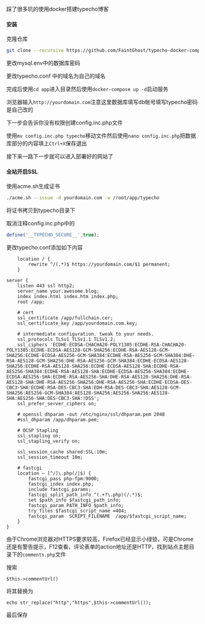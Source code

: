 踩了很多坑的使用docker搭建typecho博客

#### 安装

克隆仓库

```bash
git clone --recursive https://github.com/FaintGhost/typecho-docker-compose.git app
```

更改mysql.env中的数据库密码

更改typecho.conf 中的域名为自己的域名

完成后使用`cd app`进入目录然后使用`docker-compose up -d`启动服务

浏览器输入`http://yourdomain.com`注意这里数据库填写db帐号填写typecho密码是自己改的

下一步会告诉你没有权限创建config.inc.php文件

使用`mv config.inc.php typecho`移动文件然后使用`nano config.inc.php`把数据库部分的内容填上`Ctrl+X`保存退出

接下来一路下一步就可以进入部署好的网站了

#### 全站开启SSL

使用acme.sh生成证书

```bash
./acme.sh --issue -d yourdomain.com -w /root/app/typecho
```

将证书拷贝到typecho目录下

取消注释config.inc.php中的

```php
define('__TYPECHO_SECURE__',true);
```

更改typecho.conf添加如下内容

```nginx
    location / {
        rewrite ^/(.*)$ https://yourdomain.com/$1 permanent;
    }
```

```nginx
server {
    listen 443 ssl http2;
    server_name your.awesome.blog;
    index index.html index.htm index.php;
    root /app;
    
    # cert
    ssl_certificate /app/fullchain.cer;
    ssl_certificate_key /app/yourdomain.com.key;

    # intermediate configuration. tweak to your needs.
    ssl_protocols TLSv1 TLSv1.1 TLSv1.2;
    ssl_ciphers 'ECDHE-ECDSA-CHACHA20-POLY1305:ECDHE-RSA-CHACHA20-POLY1305:ECDHE-ECDSA-AES128-GCM-SHA256:ECDHE-RSA-AES128-GCM-SHA256:ECDHE-ECDSA-AES256-GCM-SHA384:ECDHE-RSA-AES256-GCM-SHA384:DHE-RSA-AES128-GCM-SHA256:DHE-RSA-AES256-GCM-SHA384:ECDHE-ECDSA-AES128-SHA256:ECDHE-RSA-AES128-SHA256:ECDHE-ECDSA-AES128-SHA:ECDHE-RSA-AES256-SHA384:ECDHE-RSA-AES128-SHA:ECDHE-ECDSA-AES256-SHA384:ECDHE-ECDSA-AES256-SHA:ECDHE-RSA-AES256-SHA:DHE-RSA-AES128-SHA256:DHE-RSA-AES128-SHA:DHE-RSA-AES256-SHA256:DHE-RSA-AES256-SHA:ECDHE-ECDSA-DES-CBC3-SHA:ECDHE-RSA-DES-CBC3-SHA:EDH-RSA-DES-CBC3-SHA:AES128-GCM-SHA256:AES256-GCM-SHA384:AES128-SHA256:AES256-SHA256:AES128-SHA:AES256-SHA:DES-CBC3-SHA:!DSS';
    ssl_prefer_server_ciphers on;

    # openssl dhparam -out /etc/nginx/ssl/dhparam.pem 2048
    #ssl_dhparam /app/dhparam.pem;

    # OCSP Stapling
    ssl_stapling on;
    ssl_stapling_verify on;

    ssl_session_cache shared:SSL:10m;
    ssl_session_timeout 10m;

    # fastcgi
    location ~ [^/]\.php(/|$) {
        fastcgi_pass php-fpm:9000;
        fastcgi_index index.php;
        include fastcgi_params;
        fastcgi_split_path_info ^(.+?\.php)(/.*)$;
        set $path_info $fastcgi_path_info;
        fastcgi_param PATH_INFO $path_info;
        try_files $fastcgi_script_name =404;
        fastcgi_param  SCRIPT_FILENAME  /app/$fastcgi_script_name;
    }
}
```

由于Chrome浏览器对HTTPS要求较高，Firefox已经显示小绿锁，可是Chrome还是有警告提示，F12查看，评论表单的action地址还是HTTP，找到站点主题目录下的`comments.php`文件

搜索

`$this->commentUrl()`

将其替换为

`echo str_replace("http","https",$this->commentUrl());` 

最后保存

